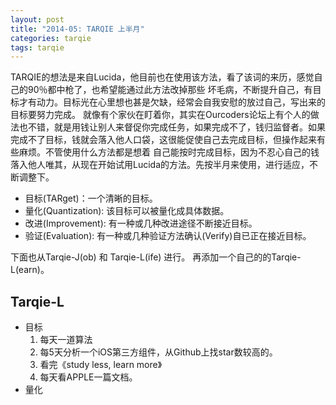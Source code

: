 ```yaml
---
layout: post
title: "2014-05: TARQIE 上半月"
categories: tarqie
tags: tarqie
---
```


TARQIE的想法是来自Lucida，他目前也在使用该方法，看了该词的来历，感觉自己的90％都中枪了，也希望能通过此方法改掉那些
坏毛病，不断提升自己，有目标才有动力。目标光在心里想也甚是欠缺，经常会自我安慰的放过自己，写出来的目标要努力完成。
就像有个家伙在盯着你，其实在Ourcoders论坛上有个人的做法也不错，就是用钱让别人来督促你完成任务，如果完成不了，钱归监督者。如果完成不了目标，钱就会落入他人口袋，这很能促使自己去完成目标，但操作起来有些麻烦。不管使用什么方法都是想着
自己能按时完成目标，因为不忍心自己的钱落入他人唯其，从现在开始试用Lucida的方法。先按半月来使用，进行适应，不断调整下。

* 目标(TARget)：一个清晰的目标。
* 量化(Quantization): 该目标可以被量化成具体数据。
* 改进(Improvement): 有一种或几种改进途径不断接近目标。
* 验证(Evaluation): 有一种或几种验证方法确认(Verify)自已正在接近目标。

下面也从Tarqie-J(ob) 和 Tarqie-L(ife) 进行。
再添加一个自己的的Tarqie-L(earn)。

## Tarqie-L ##

* 目标
    1. 每天一道算法
    2. 每5天分析一个iOS第三方组件，从Github上找star数较高的。
    3. 看完《study less, learn more》
    4. 每天看APPLE一篇文档。
* 量化
    
